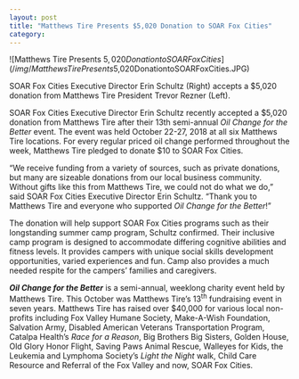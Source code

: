 ```yaml
---
layout: post
title: "Matthews Tire Presents $5,020 Donation to SOAR Fox Cities"
category:
---
```


![Matthews Tire Presents $5,020 Donation to SOAR Fox Cities](/img/MatthewsTirePresents$5,020DonationtoSOARFoxCities.JPG)

<p style="font-size: 14px;">SOAR Fox Cities Executive Director Erin Schultz (Right) accepts a $5,020 donation from Matthews Tire President Trevor Rezner (Left).</p>

SOAR Fox Cities Executive Director Erin Schultz recently accepted a $5,020 donation from Matthews Tire after their 13th semi-annual _Oil Change for the Better_ event. The event was held October 22-27, 2018 at all six Matthews Tire locations. For every regular priced oil change performed throughout the week, Matthews Tire pledged to donate $10 to SOAR Fox Cities.

“We receive funding from a variety of sources, such as private donations, but many are sizeable donations from our local business community. Without gifts like this from Matthews Tire, we could not do what we do,” said SOAR Fox Cities Executive Director Erin Schultz. “Thank you to Matthews Tire and everyone who supported _Oil Change for the Better_!”

The donation will help support SOAR Fox Cities programs such as their longstanding summer camp program, Schultz confirmed. Their inclusive camp program is designed to accommodate differing cognitive abilities and fitness levels. It provides campers with unique social skills development opportunities, varied experiences and fun. Camp also provides a much needed respite for the campers’ families and caregivers.

**_Oil Change for the Better_** is a semi-annual, weeklong charity event held by Matthews Tire. This October was Matthews Tire’s 13<sup>th</sup> fundraising event in seven years. Matthews Tire has raised over $40,000 for various local non-profits including Fox Valley Humane Society, Make-A-Wish Foundation, Salvation Army, Disabled American Veterans Transportation Program, Catalpa Health’s _Race for a Reason_, Big Brothers Big Sisters, Golden House, Old Glory Honor Flight, Saving Paws Animal Rescue, Walleyes for Kids, the Leukemia and Lymphoma Society’s _Light the Night_ walk, Child Care Resource and Referral of the Fox Valley and now, SOAR Fox Cities.
